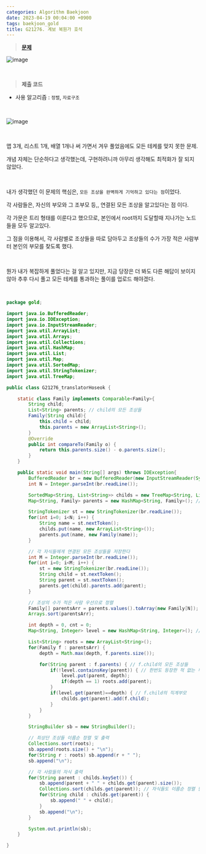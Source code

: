 ```yaml
---
categories: Algorithm Baekjoon
date: 2023-04-19 00:04:00 +0900
tags: baekjoon_gold
title: G21276. 계보 복원가 호석
---
```


> **[문제](https://www.acmicpc.net/problem/21276)**

![image](https://user-images.githubusercontent.com/80896077/233115659-8339b8bc-5916-4502-9f2b-914fd442a6d2.png)

<br>

> **제출 코드**

- 사용 알고리즘 : `정렬`, `자료구조`

<br>

![image](https://user-images.githubusercontent.com/80896077/233115796-18234db0-bc8e-4359-9221-44bae5cefcde.png)

<br>

맵 3개, 리스트 1개, 배열 1개나 써 가면서 겨우 풀었음에도 모든 테케를 맞지 못한 문제.

개념 자체는 단순하다고 생각했는데, 구현하려니까 아무리 생각해도 최적화가 잘 되지 않았다.

<br>

내가 생각했던 이 문제의 핵심은, `모든 조상을 완벽하게 기억하고 있다는 점`이었다.

각 사람들은, 자신의 부모와 그 조부모 등,, 연결된 모든 조상을 알고있다는 점 이다.

각 가문은 트리 형태를 이룬다고 했으므로, 본인에서 root까지 도달할때 지나가는 노드들을 모두 알고있다.

그 점을 이용해서, 각 사람별로 조상들을 따로 담아두고 조상들의 수가 가장 적은 사람부터 본인의 부모를 찾도록 했다.

<br>

뭔가 내가 복잡하게 풀었다는 걸 알고 있지만, 지금 당장은 더 봐도 다른 해답이 보이지 않아 추후 다시 풀고 모든 테케를 통과하는 풀이를 업로드 해야겠다.

<br>

```java
package gold;

import java.io.BufferedReader;
import java.io.IOException;
import java.io.InputStreamReader;
import java.util.ArrayList;
import java.util.Arrays;
import java.util.Collections;
import java.util.HashMap;
import java.util.List;
import java.util.Map;
import java.util.SortedMap;
import java.util.StringTokenizer;
import java.util.TreeMap;

public class G21276_translatorHoseok {

	static class Family implements Comparable<Family>{
		String child;
		List<String> parents; // child의 모든 조상들
		Family(String child){
			this.child = child;
			this.parents = new ArrayList<String>();
		}
		@Override
		public int compareTo(Family o) {
			return this.parents.size() - o.parents.size();
		}
	}

	public static void main(String[] args) throws IOException{
		BufferedReader br = new BufferedReader(new InputStreamReader(System.in));
		int N = Integer.parseInt(br.readLine());

		SortedMap<String, List<String>> childs = new TreeMap<String, List<String>>(); // 각 부모들의 자식 저장
		Map<String, Family> parents = new HashMap<String, Family>(); // 각 자식들의 조상들 저장

		StringTokenizer st = new StringTokenizer(br.readLine());
		for(int i=0; i<N; i++) {
			String name = st.nextToken();
			childs.put(name, new ArrayList<String>());
			parents.put(name, new Family(name));
		}

		// 각 자식들에게 연결된 모든 조상들을 저장한다
		int M = Integer.parseInt(br.readLine());
		for(int i=0; i<M; i++) {
			st = new StringTokenizer(br.readLine());
			String child = st.nextToken();
			String parent = st.nextToken();
			parents.get(child).parents.add(parent);
		}

		// 조상의 수가 적은 사람 우선으로 정렬
		Family[] parentsArr = parents.values().toArray(new Family[N]);
		Arrays.sort(parentsArr);

		int depth = 0, cnt = 0;
		Map<String, Integer> level = new HashMap<String, Integer>(); // 각 사람들의 레벨 저장

		List<String> roots = new ArrayList<String>();
		for(Family f : parentsArr) {
			depth = Math.max(depth, f.parents.size());

			for(String parent : f.parents) { // f.child의 모든 조상들
				if(!level.containsKey(parent)) { // 한번도 등장한 적 없는 부모
					level.put(parent, depth);
					if(depth == 1) roots.add(parent);
				}
				if(level.get(parent)==depth) { // f.child의 직계부모
					childs.get(parent).add(f.child);
				}
			}
		}

		StringBuilder sb = new StringBuilder();

		// 최상단 조상들 이름순 정렬 및 출력
		Collections.sort(roots);
		sb.append(roots.size() + "\n");
		for(String r : roots) sb.append(r + " ");
		sb.append("\n");

		// 각 사람들의 자식 출력
		for(String parent : childs.keySet()) {
			sb.append(parent + " " + childs.get(parent).size());
			Collections.sort(childs.get(parent)); // 자식들도 이름순 정렬 필요
			for(String child : childs.get(parent)) {
				sb.append(" " + child);
			}
			sb.append("\n");
		}

		System.out.println(sb);
	}

}
```
